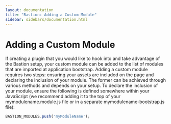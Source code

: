 ```yaml
---
layout: documentation
title: "Bastion: Adding a Custom Module"
sidebar: sidebars/documentation.html
---
```


# Adding a Custom Module

If creating a plugin that you would like to hook into and take advantage of the Bastion setup, your custom module can be 
added to the list of modules that are imported at application bootstrap. Adding a custom module requires two steps: 
ensuring your assets are included on the page and declaring the inclusion of your module. The former can be achieved through
various methods and depends on your setup. To declare the inclusion of your module, ensure the following is defined somewhere
within your JavaScript (we recommend adding it to the top of your mymodulename.module.js file or in a separate 
mymodulename-bootstrap.js file):

```javascript
BASTION_MODULES.push('myModuleName');
```
